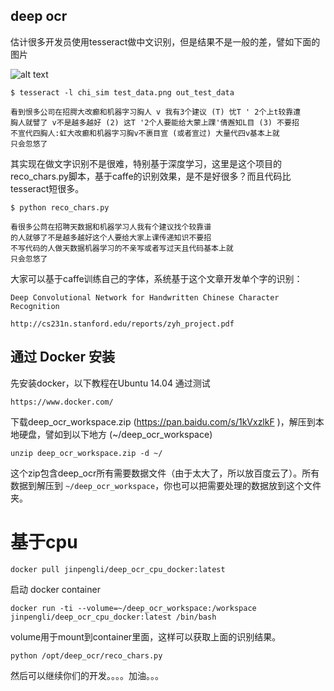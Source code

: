 
deep ocr
--------


估计很多开发员使用tesseract做中文识别，但是结果不是一般的差，譬如下面的图片

![alt text](https://github.com/JinpengLI/deep_ocr/blob/master/test_data.png "需要识别文本")


```
$ tesseract -l chi_sim test_data.png out_test_data
```

```
看到恨多公司在招腭大改癫和机器字习胸人 v 我有3个建议 (T) 忧T ' 2个上t较靠遭
胸人就譬了 v不是越多越好 (2) 这T '2个人要能给大蒙上踝'倩邂知L目 (3) 不要招
不宣代四胸人:虹大改癫和机器字习胸v不裹目宣 (或者宣过) 大量代四v基本上就
只会忽悠了
```

其实现在做文字识别不是很难，特别基于深度学习，这里是这个项目的reco_chars.py脚本，基于caffe的识别效果，是不是好很多？而且代码比tesseract短很多。

```
$ python reco_chars.py
```

```
看很多公苘在招聘天数据和机器学习人我有个建议找个较靠谱
的人就够了不是越多越好这个人要给大家上课传递知识不要招
不写代码的人做天数据机器学习的不亲写或者写过天且代码基本上就
只会忽悠了
```

大家可以基于caffe训练自己的字体，系统基于这个文章开发单个字的识别：

```
Deep Convolutional Network for Handwritten Chinese Character Recognition

http://cs231n.stanford.edu/reports/zyh_project.pdf
```

通过 Docker 安装
------------------------

先安装docker，以下教程在Ubuntu 14.04 通过测试

```
https://www.docker.com/
```

下载deep_ocr_workspace.zip (https://pan.baidu.com/s/1kVxzlkF )，解压到本地硬盘，譬如到以下地方 (~/deep_ocr_workspace)

```
unzip deep_ocr_workspace.zip -d ~/
```

这个zip包含deep_ocr所有需要数据文件（由于太大了，所以放百度云了）。所有数据到解压到 `~/deep_ocr_workspace`，你也可以把需要处理的数据放到这个文件夹。

基于cpu
=======

```
docker pull jinpengli/deep_ocr_cpu_docker:latest
```

启动 docker container

```
docker run -ti --volume=~/deep_ocr_workspace:/workspace jinpengli/deep_ocr_cpu_docker:latest /bin/bash
```

volume用于mount到container里面，这样可以获取上面的识别结果。

```
python /opt/deep_ocr/reco_chars.py
```

然后可以继续你们的开发。。。。加油。。。
